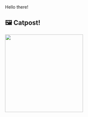 Hello there!



## 🖼️ Catpost!

<sub>
    <img src="https://cdn2.thecatapi.com/images/UrJuEjoiGf.jpg" height="256">
</sub>

